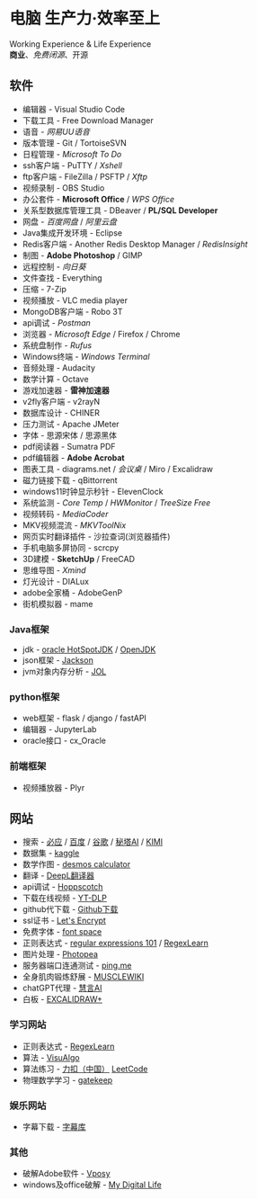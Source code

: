 # 电脑 生产力·效率至上

Working Experience &amp; Life Experience \
**商业**、*免费闭源*、开源

## 软件

* 编辑器 - Visual Studio Code
* 下载工具 - Free Download Manager
* 语音 - *网易UU语音*
* 版本管理 - Git / TortoiseSVN
* 日程管理 - *Microsoft To Do*
* ssh客户端 - PuTTY / *Xshell*
* ftp客户端 - FileZilla / PSFTP / *Xftp*
* 视频录制 - OBS Studio
* 办公套件 - **Microsoft Office** / *WPS Office*
* 关系型数据库管理工具 - DBeaver / **PL/SQL Developer**
* 网盘 - *百度网盘* / *阿里云盘*
* Java集成开发环境 - Eclipse
* Redis客户端 - Another Redis Desktop Manager / *RedisInsight*
* 制图 - **Adobe Photoshop** / GIMP
* 远程控制 - *向日葵*
* 文件查找 - Everything
* 压缩 - 7-Zip
* 视频播放 - VLC media player
* MongoDB客户端 - Robo 3T
* api调试 - *Postman*
* 浏览器 - *Microsoft Edge* / Firefox / Chrome
* 系统盘制作 - *Rufus*
* Windows终端 - *Windows Terminal*
* 音频处理 - Audacity
* 数学计算 - Octave
* 游戏加速器 - **雷神加速器**
* v2fly客户端 - v2rayN
* 数据库设计 - CHINER
* 压力测试 - Apache JMeter
* 字体 - 思源宋体 / 思源黑体
* pdf阅读器 - Sumatra PDF
* pdf编辑器 - **Adobe Acrobat**
* 图表工具 - diagrams.net / *会议桌* / Miro / Excalidraw
* 磁力链接下载 - qBittorrent
* windows11时钟显示秒针 - ElevenClock
* 系统监测 - *Core Temp* / *HWMonitor* / *TreeSize Free*
* 视频转码 - *MediaCoder*
* MKV视频混流 - *MKVToolNix*
* 网页实时翻译插件 - 沙拉查词(浏览器插件)
* 手机电脑多屏协同 - scrcpy
* 3D建模 - **SketchUp** / FreeCAD
* 思维导图 - *Xmind*
* 灯光设计 - DIALux
* adobe全家桶 - AdobeGenP
* 街机模拟器 - mame

### Java框架

* jdk - [oracle HotSpotJDK](https://www.oracle.com/java/technologies/downloads/) / [OpenJDK](https://openjdk.org/projects/jdk/)
* json框架 - [Jackson](https://github.com/FasterXML/jackson)
* jvm对象内存分析 - [JOL](https://github.com/openjdk/jol)

### python框架

* web框架 - flask / django / fastAPI
* 编辑器 - JupyterLab
* oracle接口 - cx_Oracle

### 前端框架

* 视频播放器 - Plyr

## 网站

* 搜索 - [必应](https://cn.bing.com/) / [百度](https://www.baidu.com/) / [谷歌](https://www.google.com/) / [秘塔AI](https://metaso.cn/) / [KIMI](https://kimi.moonshot.cn/)
* 数据集 - [kaggle](https://www.kaggle.com/)
* 数学作图 - [desmos calculator](https://www.desmos.com/calculator?lang=zh-CN)
* 翻译 - [DeepL翻译器](https://www.deepl.com/translator)
* api调试 - [Hoppscotch](https://hoppscotch.io/cn)
* 下载在线视频 - [YT-DLP](https://github.com/yt-dlp/yt-dlp)
* github代下载 - [Github下载](https://d.serctl.com/)
* ssl证书 - [Let's Encrypt](https://letsencrypt.org/)
* 免费字体 - [font space](https://www.fontspace.com/)
* 正则表达式 - [regular expressions 101](https://regex101.com/) / [RegexLearn](https://regexlearn.com/)
* 图片处理 - [Photopea](https://www.photopea.com/)
* 服务器端口连通测试 - [ping.me](https://ping.pe/)
* 全身肌肉锻炼舒展 - [MUSCLEWIKI](https://musclewiki.com/)
* chatGPT代理 - [慧言AI](https://huiyan-ai.com/)
* 白板 - [EXCALIDRAW+](https://excalidraw.com/)

### 学习网站

* 正则表达式 - [RegexLearn](https://regexlearn.com/)
* 算法 - [VisuAlgo](https://visualgo.net/zh)
* 算法练习 - [力扣（中国）](https://leetcode-cn.com/) [LeetCode](https://leetcode.com/)
* 物理数学学习 - [gatekeep](https://gatekeep.ai/)

### 娱乐网站

* 字幕下载 - [字幕库](https://zimuku.org/)
### 其他

* 破解Adobe软件 - [Vposy](https://www.weibo.com/vposy)
* windows及office破解 - [My Digital Life](https://forums.mydigitallife.net/)
